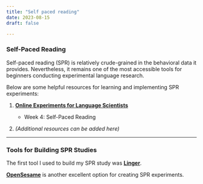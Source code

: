 ```yaml
---
title: "Self paced reading"
date: 2023-08-15
draft: false

---
```



### Self-Paced Reading  
Self-paced reading (SPR) is relatively crude-grained in the behavioral data it provides. Nevertheless, it remains one of the most accessible tools for beginners conducting experimental language research.

Below are some helpful resources for learning and implementing SPR experiments:

1. **[Online Experiments for Language Scientists](https://kennysmithed.github.io/oels2022/)**  
   - Week 4: Self-Paced Reading  

2. *(Additional resources can be added here)*  

---

### Tools for Building SPR Studies  
The first tool I used to build my SPR study was **[Linger](https://web.archive.org/web/20191220181934/http://tedlab.mit.edu/~dr/Linger/ "Linger site")**.  

**[OpenSesame](https://osdoc.cogsci.nl/4.0/)** is another excellent option for creating SPR experiments.  


